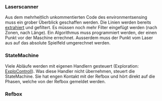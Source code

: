 ### Laserscanner
Aus dem mehrheitlich unkommentierten Code des environmentsensing muss ein grober Überblick geschaffen werden. Die Linien werden bereits [extrahiert](LineExtracter) und gefiltert. Es müssen noch mehr Filter eingefügt werden (nach Zonen, nach Länge). Ein Algorithmus muss programmiert werden, der einen Punkt vor der Maschine errechnet. Ausserdem muss der Punkt vom Laser aus auf das absolute Spielfeld umgerechnet werden.
### StateMachine
Viele Abläufe werden mit eigenen Handlern gesteuert (Exploration: [ExploControll](ExploControll)). Was diese Handler nicht übernehmen, steuert die StateMachine. Sie hat engen Kontakt mit der Refbox und hört direkt auf die Phasen, welche von der Refbox gemeldet werden.
### Refbox